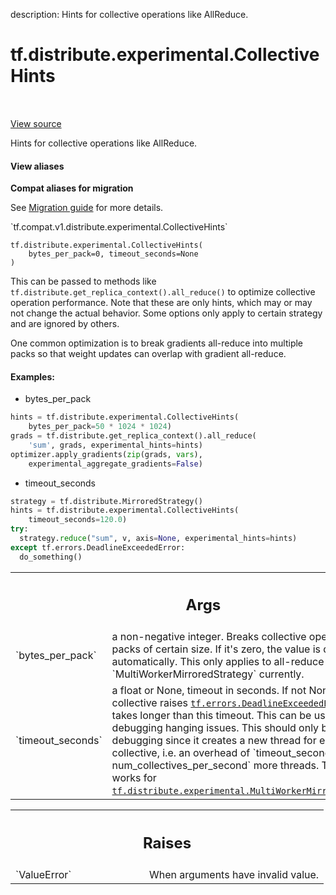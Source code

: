 description: Hints for collective operations like AllReduce.

<div itemscope itemtype="http://developers.google.com/ReferenceObject">
<meta itemprop="name" content="tf.distribute.experimental.CollectiveHints" />
<meta itemprop="path" content="Stable" />
<meta itemprop="property" content="__init__"/>
<meta itemprop="property" content="__new__"/>
</div>

# tf.distribute.experimental.CollectiveHints

<!-- Insert buttons and diff -->

<table class="tfo-notebook-buttons tfo-api nocontent" align="left">

</table>

<a target="_blank" href="/code/stable/tensorflow/python/distribute/collective_util.py">View source</a>



Hints for collective operations like AllReduce.

<section class="expandable">
  <h4 class="showalways">View aliases</h4>
  <p>
<b>Compat aliases for migration</b>
<p>See
<a href="https://www.tensorflow.org/guide/migrate">Migration guide</a> for
more details.</p>
<p>`tf.compat.v1.distribute.experimental.CollectiveHints`</p>
</p>
</section>

<pre class="devsite-click-to-copy prettyprint lang-py tfo-signature-link">
<code>tf.distribute.experimental.CollectiveHints(
    bytes_per_pack=0, timeout_seconds=None
)
</code></pre>



<!-- Placeholder for "Used in" -->

This can be passed to methods like
`tf.distribute.get_replica_context().all_reduce()` to optimize collective
operation performance. Note that these are only hints, which may or may not
change the actual behavior. Some options only apply to certain strategy and
are ignored by others.

One common optimization is to break gradients all-reduce into multiple packs
so that weight updates can overlap with gradient all-reduce.

#### Examples:



- bytes_per_pack

```python
hints = tf.distribute.experimental.CollectiveHints(
    bytes_per_pack=50 * 1024 * 1024)
grads = tf.distribute.get_replica_context().all_reduce(
    'sum', grads, experimental_hints=hints)
optimizer.apply_gradients(zip(grads, vars),
    experimental_aggregate_gradients=False)
```

- timeout_seconds

```python
strategy = tf.distribute.MirroredStrategy()
hints = tf.distribute.experimental.CollectiveHints(
    timeout_seconds=120.0)
try:
  strategy.reduce("sum", v, axis=None, experimental_hints=hints)
except tf.errors.DeadlineExceededError:
  do_something()
```

<!-- Tabular view -->
 <table class="responsive fixed orange">
<colgroup><col width="214px"><col></colgroup>
<tr><th colspan="2"><h2 class="add-link">Args</h2></th></tr>

<tr>
<td>
`bytes_per_pack`
</td>
<td>
a non-negative integer. Breaks collective operations into
packs of certain size. If it's zero, the value is determined
automatically. This only applies to all-reduce with
`MultiWorkerMirroredStrategy` currently.
</td>
</tr><tr>
<td>
`timeout_seconds`
</td>
<td>
a float or None, timeout in seconds. If not None, the
collective raises <a href="../../../tf/errors/DeadlineExceededError.md"><code>tf.errors.DeadlineExceededError</code></a> if it takes longer
than this timeout. This can be useful when debugging hanging issues.
This should only be used for debugging since it creates a new thread for
each collective, i.e. an overhead of `timeout_seconds *
num_collectives_per_second` more threads.  This only works for
<a href="../../../tf/distribute/experimental/MultiWorkerMirroredStrategy.md"><code>tf.distribute.experimental.MultiWorkerMirroredStrategy</code></a>.
</td>
</tr>
</table>



<!-- Tabular view -->
 <table class="responsive fixed orange">
<colgroup><col width="214px"><col></colgroup>
<tr><th colspan="2"><h2 class="add-link">Raises</h2></th></tr>

<tr>
<td>
`ValueError`
</td>
<td>
When arguments have invalid value.
</td>
</tr>
</table>



